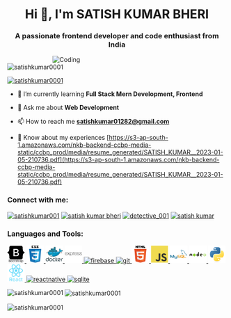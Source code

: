 <h1 align="center">Hi 👋, I'm SATISH KUMAR BHERI</h1>
<h3 align="center">A passionate frontend developer and code enthusiast from India</h3>
<img align="right" width=400 alt="Coding" src="https://camo.githubusercontent.com/61491d59e71fec5c7949...58445a71445976707252715a32395077306f2f636f64696e672d667265616b2e676966"/>

<p align="left"> <img src="https://komarev.com/ghpvc/?username=satishkumar0001&label=Profile%20views&color=0e75b6&style=flat" alt="satishkumar0001" /> </p>

<p align="left"> <a href="https://github.com/ryo-ma/github-profile-trophy"><img src="https://github-profile-trophy.vercel.app/?username=satishkumar0001" alt="satishkumar0001" /></a> </p>

- 🌱 I’m currently learning **Full Stack Mern Development, Frontend**

- 💬 Ask me about **Web Development**

- 📫 How to reach me **satishkumar01282@gmail.com**

- 📄 Know about my experiences [https://s3-ap-south-1.amazonaws.com/nkb-backend-ccbp-media-static/ccbp_prod/media/resume_generated/SATISH_KUMAR__2023-01-05-210736.pdf](https://s3-ap-south-1.amazonaws.com/nkb-backend-ccbp-media-static/ccbp_prod/media/resume_generated/SATISH_KUMAR__2023-01-05-210736.pdf)

<h3 align="left">Connect with me:</h3>
<p align="left">
<a href="https://twitter.com/satishkumar001" target="blank"><img align="center" src="https://raw.githubusercontent.com/rahuldkjain/github-profile-readme-generator/master/src/images/icons/Social/twitter.svg" alt="satishkumar001" height="30" width="40" /></a>
<a href="https://linkedin.com/in/satish kumar bheri" target="blank"><img align="center" src="https://raw.githubusercontent.com/rahuldkjain/github-profile-readme-generator/master/src/images/icons/Social/linked-in-alt.svg" alt="satish kumar bheri" height="30" width="40" /></a>
<a href="https://instagram.com/detective_001" target="blank"><img align="center" src="https://raw.githubusercontent.com/rahuldkjain/github-profile-readme-generator/master/src/images/icons/Social/instagram.svg" alt="detective_001" height="30" width="40" /></a>
<a href="https://www.youtube.com/c/satish kumar" target="blank"><img align="center" src="https://raw.githubusercontent.com/rahuldkjain/github-profile-readme-generator/master/src/images/icons/Social/youtube.svg" alt="satish kumar" height="30" width="40" /></a>
</p>

<h3 align="left">Languages and Tools:</h3>
<p align="left"> <a href="https://getbootstrap.com" target="_blank" rel="noreferrer"> <img src="https://raw.githubusercontent.com/devicons/devicon/master/icons/bootstrap/bootstrap-plain-wordmark.svg" alt="bootstrap" width="40" height="40"/> </a> <a href="https://www.w3schools.com/css/" target="_blank" rel="noreferrer"> <img src="https://raw.githubusercontent.com/devicons/devicon/master/icons/css3/css3-original-wordmark.svg" alt="css3" width="40" height="40"/> </a> <a href="https://www.docker.com/" target="_blank" rel="noreferrer"> <img src="https://raw.githubusercontent.com/devicons/devicon/master/icons/docker/docker-original-wordmark.svg" alt="docker" width="40" height="40"/> </a> <a href="https://expressjs.com" target="_blank" rel="noreferrer"> <img src="https://raw.githubusercontent.com/devicons/devicon/master/icons/express/express-original-wordmark.svg" alt="express" width="40" height="40"/> </a> <a href="https://firebase.google.com/" target="_blank" rel="noreferrer"> <img src="https://www.vectorlogo.zone/logos/firebase/firebase-icon.svg" alt="firebase" width="40" height="40"/> </a> <a href="https://git-scm.com/" target="_blank" rel="noreferrer"> <img src="https://www.vectorlogo.zone/logos/git-scm/git-scm-icon.svg" alt="git" width="40" height="40"/> </a> <a href="https://www.w3.org/html/" target="_blank" rel="noreferrer"> <img src="https://raw.githubusercontent.com/devicons/devicon/master/icons/html5/html5-original-wordmark.svg" alt="html5" width="40" height="40"/> </a> <a href="https://developer.mozilla.org/en-US/docs/Web/JavaScript" target="_blank" rel="noreferrer"> <img src="https://raw.githubusercontent.com/devicons/devicon/master/icons/javascript/javascript-original.svg" alt="javascript" width="40" height="40"/> </a> <a href="https://www.mysql.com/" target="_blank" rel="noreferrer"> <img src="https://raw.githubusercontent.com/devicons/devicon/master/icons/mysql/mysql-original-wordmark.svg" alt="mysql" width="40" height="40"/> </a> <a href="https://nodejs.org" target="_blank" rel="noreferrer"> <img src="https://raw.githubusercontent.com/devicons/devicon/master/icons/nodejs/nodejs-original-wordmark.svg" alt="nodejs" width="40" height="40"/> </a> <a href="https://www.python.org" target="_blank" rel="noreferrer"> <img src="https://raw.githubusercontent.com/devicons/devicon/master/icons/python/python-original.svg" alt="python" width="40" height="40"/> </a> <a href="https://reactjs.org/" target="_blank" rel="noreferrer"> <img src="https://raw.githubusercontent.com/devicons/devicon/master/icons/react/react-original-wordmark.svg" alt="react" width="40" height="40"/> </a> <a href="https://reactnative.dev/" target="_blank" rel="noreferrer"> <img src="https://reactnative.dev/img/header_logo.svg" alt="reactnative" width="40" height="40"/> </a> <a href="https://www.sqlite.org/" target="_blank" rel="noreferrer"> <img src="https://www.vectorlogo.zone/logos/sqlite/sqlite-icon.svg" alt="sqlite" width="40" height="40"/> </a> </p>

<p><img align="left" src="https://github-readme-stats.vercel.app/api/top-langs?username=satishkumar0001&show_icons=true&locale=en&layout=compact" alt="satishkumar0001" /></p>

<p>&nbsp;<img align="center" src="https://github-readme-stats.vercel.app/api?username=satishkumar0001&show_icons=true&locale=en" alt="satishkumar0001" /></p>

<p><img align="center" src="https://github-readme-streak-stats.herokuapp.com/?user=satishkumar0001&" alt="satishkumar0001" /></p>
